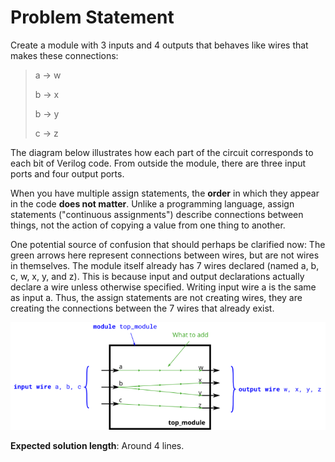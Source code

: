 # Problem Statement

Create a module with 3 inputs and 4 outputs that behaves like wires that makes these connections:

>a -> w 
>
>b -> x
>
>b -> y
>
>c -> z

The diagram below illustrates how each part of the circuit corresponds to each bit of Verilog code. From outside the module, there are three input ports and four output ports.

When you have multiple assign statements, the **order** in which they appear in the code **does not matter**. Unlike a programming language, assign statements ("continuous assignments") describe connections between things, not the action of copying a value from one thing to another.

One potential source of confusion that should perhaps be clarified now: The green arrows here represent connections between wires, but are not wires in themselves. The module itself already has 7 wires declared (named a, b, c, w, x, y, and z). This is because input and output declarations actually declare a wire unless otherwise specified. Writing input wire a is the same as input a. Thus, the assign statements are not creating wires, they are creating the connections between the 7 wires that already exist.

![alt text](image.png)

**Expected solution length**: Around 4 lines.
